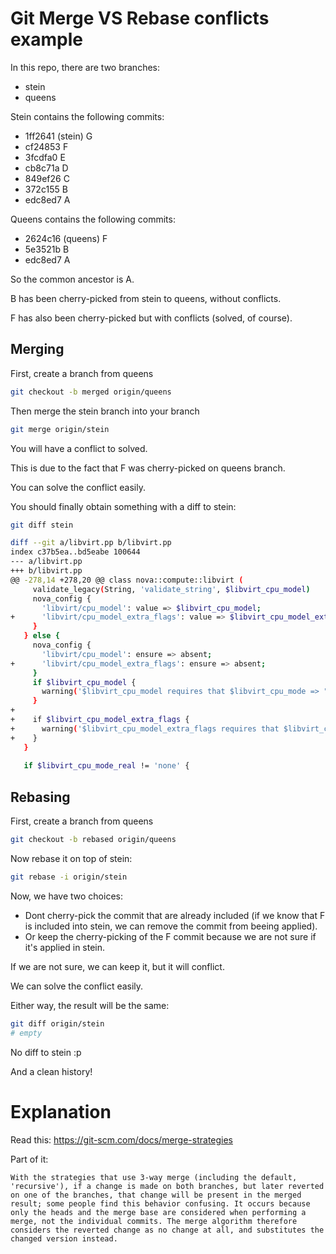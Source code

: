 # Git Merge VS Rebase conflicts example

In this repo, there are two branches:
 * stein
 * queens

Stein contains the following commits:

 * 1ff2641 (stein) G
 * cf24853 F
 * 3fcdfa0 E
 * cb8c71a D
 * 849ef26 C
 * 372c155 B
 * edc8ed7 A

Queens contains the following commits:

 * 2624c16 (queens) F
 * 5e3521b B
 * edc8ed7 A

So the common ancestor is A.

B has been cherry-picked from stein to queens, without conflicts.

F has also been cherry-picked but with conflicts (solved, of course).

## Merging

First, create a branch from queens

```bash
git checkout -b merged origin/queens
```

Then merge the stein branch into your branch
```bash
git merge origin/stein
```

You will have a conflict to solved.

This is due to the fact that F was cherry-picked on queens branch.

You can solve the conflict easily.

You should finally obtain something with a diff to stein:

```bash
git diff stein
```

```bash
diff --git a/libvirt.pp b/libvirt.pp
index c37b5ea..bd5eabe 100644
--- a/libvirt.pp
+++ b/libvirt.pp
@@ -278,14 +278,20 @@ class nova::compute::libvirt (
     validate_legacy(String, 'validate_string', $libvirt_cpu_model)
     nova_config {
       'libvirt/cpu_model': value => $libvirt_cpu_model;
+      'libvirt/cpu_model_extra_flags': value => $libvirt_cpu_model_extra_flags;
     }
   } else {
     nova_config {
       'libvirt/cpu_model': ensure => absent;
+      'libvirt/cpu_model_extra_flags': ensure => absent;
     }
     if $libvirt_cpu_model {
       warning('$libvirt_cpu_model requires that $libvirt_cpu_mode => "custom" and will be ignored')
     }
+
+    if $libvirt_cpu_model_extra_flags {
+      warning('$libvirt_cpu_model_extra_flags requires that $libvirt_cpu_mode => "custom" and will be ignored')
+    }
   }
 
   if $libvirt_cpu_mode_real != 'none' {

```

## Rebasing

First, create a branch from queens

```bash
git checkout -b rebased origin/queens
```

Now rebase it on top of stein:

```bash
git rebase -i origin/stein
```

Now, we have two choices:

 * Dont cherry-pick the commit that are already included (if we know that F is included into stein, we can remove the commit from beeing applied).
 * Or keep the cherry-picking of the F commit because we are not sure if it's applied in stein.

If we are not sure, we can keep it, but it will conflict.

We can solve the conflict easily.

Either way, the result will be the same:

```bash
git diff origin/stein
# empty
```

No diff to stein :p

And a clean history!


# Explanation

Read this: https://git-scm.com/docs/merge-strategies

Part of it:

```
With the strategies that use 3-way merge (including the default, 'recursive'), if a change is made on both branches, but later reverted on one of the branches, that change will be present in the merged result; some people find this behavior confusing. It occurs because only the heads and the merge base are considered when performing a merge, not the individual commits. The merge algorithm therefore considers the reverted change as no change at all, and substitutes the changed version instead.
```


